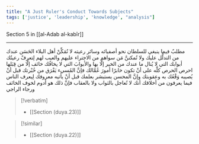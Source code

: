 ```yaml
---
title: "A Just Ruler's Conduct Towards Subjects"
tags: ['justice', 'leadership', 'knowledge', "analysis"]
---
```


 Section 5 in [[al-Adab al-kabīr]]

---
مطلبٌ فيما ينبغي للسلطان نحو أصفيائه وسائر رعيته لا تُمَكِّنْ أهل البلاء الحَسَن عندك من التدلُّل عليك ولا تُمكننَّ مَن سواهم من الاجتراء عليهم والعيب لهم  لِتعرفْ رعيتُك أبوابك التي لا يُنال ما عندك من الخير إلَّا بها والأبوابَ التي لا يخافُك خائف إلَّا من قِبَلها  احرص الحرص كلَّه على أنْ تكون خابرًا أمورَ عُمَّالك فإنَّ المُسيء يَفْرَق من خُبْرتك قبل أنْ يُصيبه وَقْعُك به وعقوبتك وإنَّ المحسن يستبشر بعلمك قبل أنْ يأتيه معروفك  لِيعرف الناس  فيما يعرفون من أخلاقك  أنك لا تُعاجل بالثواب ولا بالعقاب فإنَّ ذلك هو أدوم لخوف الخائف ورجاء الراجي

> [!verbatim]
> - [[Section (duya.23)]]

> [!similar]
> - [[Section (duya.22)]]
